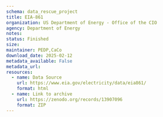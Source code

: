 ```yaml
---
schema: data_rescue_project 
title: EIA-861
organization: US Department of Energy - Office of the CIO
agency: Department of Energy
notes: 
status: Finished
size: 
maintainer: PEDP,CaCo
download_date: 2025-02-12
metadata_available: False
metadata_url: 
resources:
  - name: Data Source
    url: https://www.eia.gov/electricity/data/eia861/
    format: html
  - name: Link to archive
    url: https://zenodo.org/records/13907096
    format: ZIP
---
```

